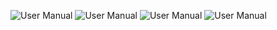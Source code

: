 ![User Manual](https://github.com/BenoitGI/Jumper-Machine-/blob/main/Sources/Images/User%20Manual_page-0001.jpg)
![User Manual](https://github.com/BenoitGI/Jumper-Machine-/blob/main/Sources/Images/User%20Manual_page-0002.jpg)
![User Manual](https://github.com/BenoitGI/Jumper-Machine-/blob/main/Sources/Images/User%20Manual_page-0003.jpg)
![User Manual](https://github.com/BenoitGI/Jumper-Machine-/blob/main/Sources/Images/User%20Manual_page-0004.jpg)
